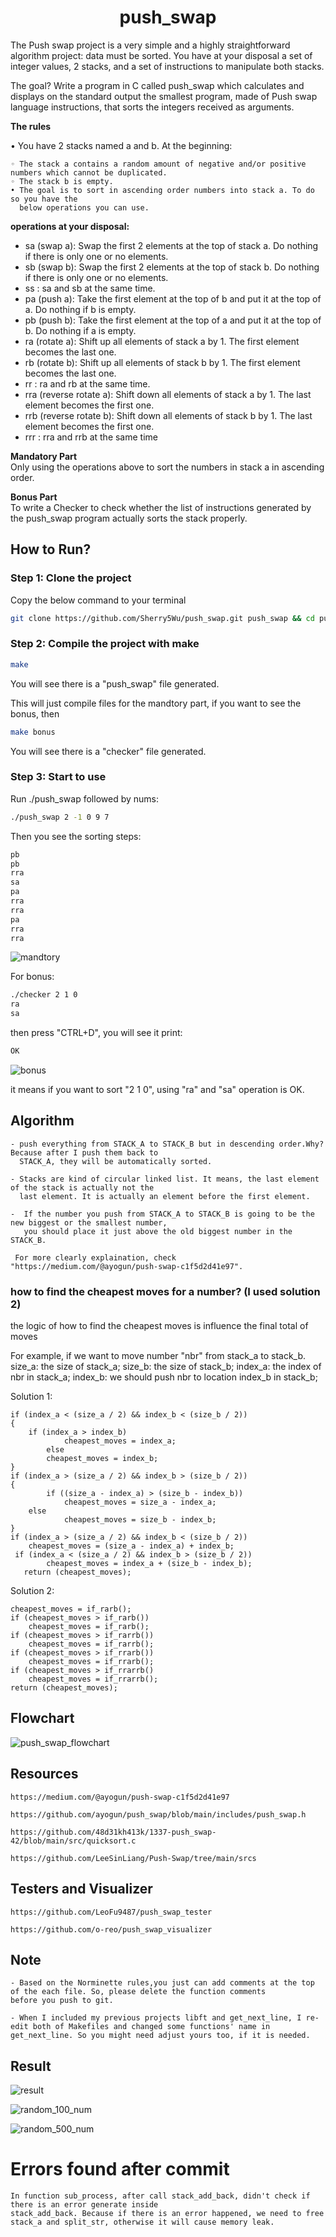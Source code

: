 <h1 align="center"> push_swap</h1>

The Push swap project is a very simple and a highly straightforward algorithm project: data must be sorted. You have at your disposal a set of integer values, 2 stacks, and a set of instructions to manipulate both stacks.

The goal? Write a program in C called push_swap which calculates and displays on the standard output the smallest program, made of Push swap language instructions, that sorts the integers received as arguments.

**The rules**

• You have 2 stacks named a and b. At the beginning:

    ◦ The stack a contains a random amount of negative and/or positive numbers which cannot be duplicated.
    ◦ The stack b is empty.
    • The goal is to sort in ascending order numbers into stack a. To do so you have the
	  below operations you can use.


**operations at your disposal:**

  * sa (swap a): Swap the first 2 elements at the top of stack a. Do nothing if there is only one or no elements.<br>
  * sb (swap b): Swap the first 2 elements at the top of stack b. Do nothing if there is only one or no elements.
  * ss : sa and sb at the same time.
  * pa (push a): Take the first element at the top of b and put it at the top of a. Do nothing if b is empty.
  * pb (push b): Take the first element at the top of a and put it at the top of b. Do nothing if a is empty.
  * ra (rotate a): Shift up all elements of stack a by 1. The first element becomes the last one.
  * rb (rotate b): Shift up all elements of stack b by 1. The first element becomes the last one.
  * rr : ra and rb at the same time.
  * rra (reverse rotate a): Shift down all elements of stack a by 1. The last element becomes the first one.
  * rrb (reverse rotate b): Shift down all elements of stack b by 1. The last element becomes the first one.
  * rrr : rra and rrb at the same time

**Mandatory Part**<br>
Only using the operations above to sort the numbers in stack a in ascending order.<br>

**Bonus Part**<br>
To write a Checker to check whether the list of instructions generated by the push_swap program actually sorts the stack properly.<br>

## How to Run?

### Step 1: Clone the project
Copy the below command to your terminal
```bash
git clone https://github.com/Sherry5Wu/push_swap.git push_swap && cd push_swap
```

### Step 2: Compile the project with make
```bash
make
```
You will see there is a "push_swap" file generated.<br>

This will just compile files for the mandtory part, if you want to see the bonus, then
```bash
make bonus
```
You will see there is a "checker" file generated.<br>

### Step 3: Start to use
Run ./push_swap followed by nums:
```bash
./push_swap 2 -1 0 9 7
```
Then you see the sorting steps:
```bash
pb
pb
rra
sa
pa
rra
rra
pa
rra
rra
```
![mandtory](https://github.com/user-attachments/assets/d7e3f4ff-cb27-48b7-8f5d-61efd1828cbe)

For bonus:
```bash
./checker 2 1 0
ra
sa
```
then press "CTRL+D", you will see it print:
```bash
OK
```
![bonus](https://github.com/user-attachments/assets/7f30a04e-9564-427f-a033-4ef42d30d222)

it means if you want to sort "2 1 0", using "ra" and "sa" operation is OK.

## Algorithm

	- push everything from STACK_A to STACK_B but in descending order.Why? Because after I push them back to
 	  STACK_A, they will be automatically sorted.

	- Stacks are kind of circular linked list. It means, the last element of the stack is actually not the
 	  last element. It is actually an element before the first element.

	-  If the number you push from STACK_A to STACK_B is going to be the new biggest or the smallest number,
 	   you should place it just above the old biggest number in the STACK_B.

     For more clearly explaination, check "https://medium.com/@ayogun/push-swap-c1f5d2d41e97".

### how to find the cheapest moves for a number? (I used solution 2)

the logic of how to find the cheapest moves is influence the final total of moves

For example, if we want to move number "nbr" from stack_a to stack_b.
size_a: the size of stack_a;
size_b: the size of stack_b;
index_a: the index of nbr in stack_a;
index_b: we should push nbr to location index_b in stack_b;

Solution 1:

	if (index_a < (size_a / 2) && index_b < (size_b / 2))
 	{
  		if (index_a > index_b)
    			cheapest_moves = index_a;
       		else
	 		cheapest_moves = index_b;
	}
   	if (index_a > (size_a / 2) && index_b > (size_b / 2))
    {
     		if ((size_a - index_a) > (size_b - index_b))
       			cheapest_moves = size_a - index_a;
	  	else
    			cheapest_moves = size_b - index_b;
	}
 	if (index_a > (size_a / 2) && index_b < (size_b / 2))
  		cheapest_moves = (size_a - index_a) + index_b;
     if (index_a < (size_a / 2) && index_b > (size_b / 2))
     		cheapest_moves = index_a + (size_b - index_b);
       return (cheapest_moves);

Solution 2:

	cheapest_moves = if_rarb();
 	if (cheapest_moves > if_rarb())
		cheapest_moves = if_rarb();
	if (cheapest_moves > if_rarrb())
		cheapest_moves = if_rarrb();
	if (cheapest_moves > if_rrarb())
		cheapest_moves = if_rrarb();
	if (cheapest_moves > if_rrarrb()
		cheapest_moves = if_rrarrb();
	return (cheapest_moves);

## Flowchart

![push_swap_flowchart](https://github.com/user-attachments/assets/79b64210-68ce-4805-81db-9f7fee09392a)

## Resources

	https://medium.com/@ayogun/push-swap-c1f5d2d41e97

	https://github.com/ayogun/push_swap/blob/main/includes/push_swap.h

	https://github.com/48d31kh413k/1337-push_swap-42/blob/main/src/quicksort.c

	https://github.com/LeeSinLiang/Push-Swap/tree/main/srcs

## Testers and Visualizer

	https://github.com/LeoFu9487/push_swap_tester

	https://github.com/o-reo/push_swap_visualizer

## Note

	- Based on the Norminette rules,you just can add comments at the top of the each file. So, please delete the function comments
 	before you push to git.

	- When I included my previous projects libft and get_next_line, I re-edit both of Makefiles and changed some functions' name in 		get_next_line. So you might need adjust yours too, if it is needed.

## Result
![result](https://github.com/user-attachments/assets/82b7599d-fe9d-4edf-9504-98d9fe322dcd)

![random_100_num](https://github.com/user-attachments/assets/f3eecf5f-09ae-45d7-999b-462f62a308b5)

![random_500_num](https://github.com/user-attachments/assets/4e51ea37-eae8-41ea-bc75-a728d9906b1f)

# Errors found after commit

	In function sub_process, after call stack_add_back, didn't check if there is an error generate inside
 	stack_add_back. Because if there is an error happened, we need to free stack_a and split_str, otherwise it will cause memory leak.
